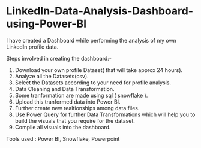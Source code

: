 # LinkedIn-Data-Analysis-Dashboard-using-Power-BI
I have created a Dashboard while performing the analysis of my own LinkedIn profile data.

Steps involved in creating the dashboard:-
1.  Download your own profile Dataset( that will take approx 24 hours).
2.  Analyze all the Datasets(csv).
3.  Select the Datasets according to your need for profile analysis. 
4.  Data Cleaning and Data Transformation.
5.  Some tranformation are made using sql ( snowflake ).
6.  Upload this tranformed data into Power BI.
7.  Further create new realtionships among data files.
8.  Use Power Query for further Data Transformations which will help you to build the visuals that you require for the dataset.
9.  Compile all visuals into the dashboard.


 Tools used : Power BI, Snowflake, Powerpoint
